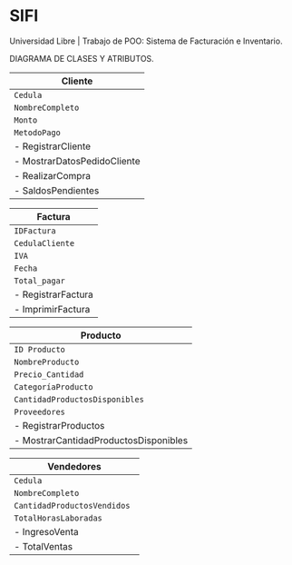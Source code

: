 # SIFI
Universidad Libre | Trabajo de POO: Sistema de Facturación e Inventario.

DIAGRAMA DE CLASES Y ATRIBUTOS.

| Cliente |                           
| ------------- |                      
| `Cedula` |                          
| `NombreCompleto` |                 
| `Monto` |                            
| `MetodoPago` |                                                        
| - RegistrarCliente |                
| - MostrarDatosPedidoCliente |       
| - RealizarCompra | 
| - SaldosPendientes |  

| Factura |
| ------------- |
| `IDFactura` | 
| `CedulaCliente` | 
| `IVA` |
| `Fecha` |
| `Total_pagar` |
| - RegistrarFactura |
| - ImprimirFactura |

| Producto |
| ------------- |
| `ID Producto ` | 
| `NombreProducto ` | 
| `Precio_Cantidad ` | 
| `CategoríaProducto ` |
| `CantidadProductosDisponibles ` |
| `Proveedores  ` |
| - RegistrarProductos |
| - MostrarCantidadProductosDisponibles |


| Vendedores |
| ------------- |
| `Cedula ` |
| `NombreCompleto ` | 
| `CantidadProductosVendidos ` |
| `TotalHorasLaboradas  ` |
| - IngresoVenta  |
| - TotalVentas |
